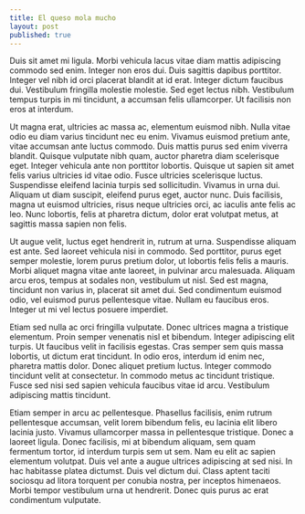 ```yaml
---
title: El queso mola mucho
layout: post
published: true
---
```

Duis sit amet mi ligula. Morbi vehicula lacus vitae diam mattis adipiscing commodo sed enim. Integer non eros dui. Duis sagittis dapibus porttitor. Integer vel nibh id orci placerat blandit at id erat. Integer dictum faucibus dui. Vestibulum fringilla molestie molestie. Sed eget lectus nibh. Vestibulum tempus turpis in mi tincidunt, a accumsan felis ullamcorper. Ut facilisis non eros at interdum.

Ut magna erat, ultricies ac massa ac, elementum euismod nibh. Nulla vitae odio eu diam varius tincidunt nec eu enim. Vivamus euismod pretium ante, vitae accumsan ante luctus commodo. Duis mattis purus sed enim viverra blandit. Quisque vulputate nibh quam, auctor pharetra diam scelerisque eget. Integer vehicula ante non porttitor lobortis. Quisque ut sapien sit amet felis varius ultricies id vitae odio. Fusce ultricies scelerisque luctus. Suspendisse eleifend lacinia turpis sed sollicitudin. Vivamus in urna dui. Aliquam ut diam suscipit, eleifend purus eget, auctor nunc. Duis facilisis, magna ut euismod ultricies, risus neque ultricies orci, ac iaculis ante felis ac leo. Nunc lobortis, felis at pharetra dictum, dolor erat volutpat metus, at sagittis massa sapien non felis.

Ut augue velit, luctus eget hendrerit in, rutrum at urna. Suspendisse aliquam est ante. Sed laoreet vehicula nisi in commodo. Sed porttitor, purus eget semper molestie, lorem purus pretium dolor, ut lobortis felis felis a mauris. Morbi aliquet magna vitae ante laoreet, in pulvinar arcu malesuada. Aliquam arcu eros, tempus at sodales non, vestibulum ut nisl. Sed est magna, tincidunt non varius in, placerat sit amet dui. Sed condimentum euismod odio, vel euismod purus pellentesque vitae. Nullam eu faucibus eros. Integer ut mi vel lectus posuere imperdiet.

Etiam sed nulla ac orci fringilla vulputate. Donec ultrices magna a tristique elementum. Proin semper venenatis nisl et bibendum. Integer adipiscing elit turpis. Ut faucibus velit in facilisis egestas. Cras semper sem quis massa lobortis, ut dictum erat tincidunt. In odio eros, interdum id enim nec, pharetra mattis dolor. Donec aliquet pretium luctus. Integer commodo tincidunt velit at consectetur. In commodo metus ac tincidunt tristique. Fusce sed nisi sed sapien vehicula faucibus vitae id arcu. Vestibulum adipiscing mattis tincidunt.

Etiam semper in arcu ac pellentesque. Phasellus facilisis, enim rutrum pellentesque accumsan, velit lorem bibendum felis, eu lacinia elit libero lacinia justo. Vivamus ullamcorper massa in pellentesque tristique. Donec a laoreet ligula. Donec facilisis, mi at bibendum aliquam, sem quam fermentum tortor, id interdum turpis sem ut sem. Nam eu elit ac sapien elementum volutpat. Duis vel ante a augue ultrices adipiscing at sed nisi. In hac habitasse platea dictumst. Duis vel dictum dui. Class aptent taciti sociosqu ad litora torquent per conubia nostra, per inceptos himenaeos. Morbi tempor vestibulum urna ut hendrerit. Donec quis purus ac erat condimentum vulputate.